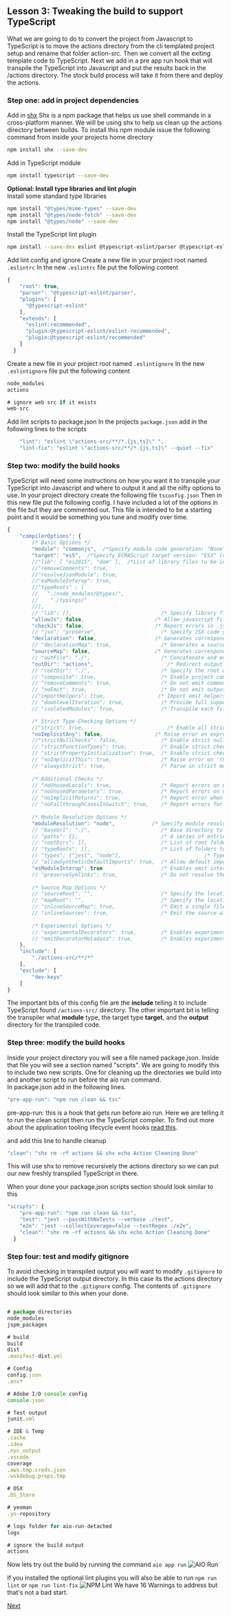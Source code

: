 ## Lesson 3: Tweaking the build to support TypeScript

What we are going to do to convert the project from Javascript to TypeScript is to move the actions directory from the cli templated project setup and rename that folder action-src.  Then we convert all the exiting template code to TypeScript.  Next we add in a pre app run hook that will transpile the TypeScript into Javascript and put the results back in the /actions directory.  The stock build process will take it from there and deploy the actions.  

### Step one: add in project dependencies 
Add in [shx](https://www.npmjs.com/package/shx)
Shx is a npm package that helps us use shell commands in a cross-platform manner.  We will be using shx to help us clean up the actions directory between builds.
To install this npm module issue the following command from inside your projects home directory
```bash
npm install shx --save-dev
```

Add in TypeScript module
```bash
npm install typescript --save-dev
```

**Optional: Install type libraries and lint plugin**  
Install some standard type libraries
```bash
npm install "@types/mime-types" --save-dev
npm install "@types/node-fetch" --save-dev
npm install "@types/node" --save-dev
```

Install the TypeScript lint plugin
```bash
npm install --save-dev eslint @typescript-eslint/parser @typescript-eslint/eslint-plugin
```

Add lint config and ignore
Create a new file in your project root named `.eslintrc`
In the new `.eslintrc` file put the following content  
```javascript
{
    "root": true,
    "parser": "@typescript-eslint/parser",
    "plugins": [
      "@typescript-eslint"
    ],
    "extends": [
      "eslint:recommended",
      "plugin:@typescript-eslint/eslint-recommended",
      "plugin:@typescript-eslint/recommended"
    ]
  }
```

Create a new file in your project root named `.eslintignore`
In the new `.eslintignore` file put the following content  
```javascript
node_modules
actions

# ignore web src if it exists
web-src
```

Add lint scripts to package.json
In the projects `package.json` add in the following lines to the scripts
```javascript
    "lint": "eslint \"actions-src/**/*.{js,ts}\" ",
    "lint-fix": "eslint \"actions-src/**/*.{js,ts}\" --quiet --fix"
```


### Step two: modify the build hooks
TypeScript will need some instructions on how you want it to transpile your TypeScript into Javascript and where to output it and all the nifty options to use.
In your project directory create the following file `tsconfig.json` 
Then in this new file put the following config.  I have included a lot of the options in the file but they are commented out.  This file is intended to be a starting point and it would be something you tune and modify over time. 
```javascript
{
    "compilerOptions": {
        /* Basic Options */
        "module": "commonjs",  /*Specify module code generation: "None", "CommonJS", "AMD", "System", "UMD", "ES6", "ES2015" or "ESNext".  Only "AMD" and "System" can be used in conjunction with --outFile. "ES6" and "ES2015" values may be used when targeting "ES5" or lower.*/
        "target": "es5",  /*Specify ECMAScript target version: "ES3" (default),"ES5","ES6"/"ES2015","ES2016","ES2017","ES2018","ES2019","ES2020","ESNext"*/
        //"lib": [ "es2015", "dom" ],  /*List of library files to be included in the compilation. see https://www.typescriptlang.org/docs/handbook/compiler-options.html */
        //"removeComments": true,
        //"resolveJsonModule": true,
        //"esModuleInterop": true,
        //"typeRoots" : [
        //   "./node_modules/@types/",
        //    "./typings/"
        //],
        // "lib": [],                             /* Specify library files to be included in the compilation. */
        "allowJs": false,                       /* Allow javascript files to be compiled. */
        "checkJs": false,                       /* Report errors in .js files. */
        // "jsx": "preserve",                     /* Specify JSX code generation: 'preserve', 'react-native', or 'react'. */
        "declaration": false,                   /* Generates corresponding '.d.ts' file. */
        // "declarationMap": true,                /* Generates a sourcemap for each corresponding '.d.ts' file. */
        "sourceMap": false,                     /* Generates corresponding '.map' file. */
        // "outFile": "./",                       /* Concatenate and emit output to single file. */
        "outDir": "actions",                        /* Redirect output structure to the directory. */
        // "rootDir": "./",                       /* Specify the root directory of input files. Use to control the output directory structure with --outDir. */
        // "composite": true,                     /* Enable project compilation */
        // "removeComments": true,                /* Do not emit comments to output. */
        // "noEmit": true,                        /* Do not emit outputs. */
        //"importHelpers": true,                 /* Import emit helpers from 'tslib'. */
        // "downlevelIteration": true,            /* Provide full support for iterables in 'for-of', spread, and destructuring when targeting 'ES5' or 'ES3'. */
        // "isolatedModules": true,               /* Transpile each file as a separate module (similar to 'ts.transpileModule'). */

        /* Strict Type-Checking Options */
        //"strict": true,                           /* Enable all strict type-checking options. */
        "noImplicitAny": false,                 /* Raise error on expressions and declarations with an implied 'any' type. */
        //"strictNullChecks": false,              /* Enable strict null checks. */
        // "strictFunctionTypes": true,           /* Enable strict checking of function types. */
        // "strictPropertyInitialization": true,  /* Enable strict checking of property initialization in classes. */
        // "noImplicitThis": true,                /* Raise error on 'this' expressions with an implied 'any' type. */
        // "alwaysStrict": true,                  /* Parse in strict mode and emit "use strict" for each source file. */
        
        /* Additional Checks */
        // "noUnusedLocals": true,                /* Report errors on unused locals. */
        // "noUnusedParameters": true,            /* Report errors on unused parameters. */
        // "noImplicitReturns": true,             /* Report error when not all code paths in function return a value. */
        // "noFallthroughCasesInSwitch": true,    /* Report errors for fallthrough cases in switch statement. */
        
        /* Module Resolution Options */
        "moduleResolution": "node",            /* Specify module resolution strategy: 'node' (Node.js) or 'classic' (TypeScript pre-1.6). */
        // "baseUrl": "./",                       /* Base directory to resolve non-absolute module names. */
        // "paths": {},                           /* A series of entries which re-map imports to lookup locations relative to the 'baseUrl'. */
        // "rootDirs": [],                        /* List of root folders whose combined content represents the structure of the project at runtime. */
        // "typeRoots": [],                       /* List of folders to include type definitions from. */
        // "types": ["jest", "node"],                           /* Type declaration files to be included in compilation. */
        // "allowSyntheticDefaultImports": true,  /* Allow default imports from modules with no default export. This does not affect code emit, just typechecking. */
        "esModuleInterop": true                   /* Enables emit interoperability between CommonJS and ES Modules via creation of namespace objects for all imports. Implies 'allowSyntheticDefaultImports'. */
        // "preserveSymlinks": true,              /* Do not resolve the real path of symlinks. */
        
        /* Source Map Options */
        // "sourceRoot": "",                      /* Specify the location where debugger should locate TypeScript files instead of source locations. */
        // "mapRoot": "",                         /* Specify the location where debugger should locate map files instead of generated locations. */
        // "inlineSourceMap": true,               /* Emit a single file with source maps instead of having a separate file. */
        // "inlineSources": true,                 /* Emit the source alongside the sourcemaps within a single file; requires '--inlineSourceMap' or '--sourceMap' to be set. */
        
        /* Experimental Options */
        // "experimentalDecorators": true,        /* Enables experimental support for ES7 decorators. */
        // "emitDecoratorMetadata": true,         /* Enables experimental support for emitting type metadata for decorators. */
    },
    "include": [
        "./actions-src/**/*"
    ],
    "exclude": [
        "dev-keys"
    ]
}
```
The important bits of this config file are the **include** telling it to include TypeScript found `/actions-src/` directory. The other important bit is telling the transpiler what **module** type, the target type **target**, and the **output** directory for the transpiled code.  

### Step three: modify the build hooks
Inside your project directory you will see a file named package.json.  Inside that file you will see a section named "scripts".  We are going to modify this to include two new scripts.  One for cleaning up the directories we build into and another script to run before the aio run command.  
In package.json add in the following lines.
```javascript
"pre-app-run": "npm run clean && tsc"
```
pre-app-run: this is a hook that gets run before aio run.  Here we are telling it to run the clean script then run the TypeScript compiler.  To find out more about the application tooling lifecycle event hooks [read this](https://github.com/AdobeDocs/project-firefly/blob/master/guides/app-hooks.md).

and add this line to handle cleanup 
```javascript
"clean": "shx rm -rf actions && shx echo Action Cleaning Done"
```
This will use shx to remove recursively the actions directory so we can put our new freshly transpiled TypeScript in there. 

When your done your package.json scripts section should look similar to this
```javascript
"scripts": {
    "pre-app-run": "npm run clean && tsc",
    "test": "jest --passWithNoTests --verbose ./test",
    "e2e": "jest --collectCoverage=false --testRegex ./e2e",
    "clean": "shx rm -rf actions && shx echo Action Cleaning Done"
  }
```

### Step four: test and modify gitignore

To avoid checking in transpiled output you will want to modify `.gitignore` to include the TypeScript output directory.  In this case its the  actions directory so we will add that to the `.gitignore` config.
The contents of `.gitignore` should look similar to this when your done.
```javascript

# package directories
node_modules
jspm_packages

# build
build
dist
.manifest-dist.yml

# Config
config.json
.env*

# Adobe I/O console config
console.json

# Test output
junit.xml

# IDE & Temp
.cache
.idea
.nyc_output
.vscode
coverage
.aws.tmp.creds.json
.wskdebug.props.tmp

# OSX
.DS_Store

# yeoman
.yo-repository

# logs folder for aio-run-detached
logs

# ignore the build output
actions

```

Now lets try out the build by running the command `aio app run`
![AIO Run](assets/aio_run.png)


If you installed the optional lint plugins you will also be able to run `npm run lint` or `npm run lint-fix`
![NPM Lint](assets/lint.png)
We have 16 Warnings to address but that's not a bad start. 


[Next](frontend.md)
